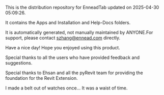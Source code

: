 This is the distribution repository for EnneadTab updated on 2025-04-30 05:09:26.

It contains the Apps and Installation and Help-Docs folders.

It is automatically generated, not manually maintained by ANYONE.For support, please contact szhang@ennead.com directly.

Have a nice day! Hope you enjoyed using this product.

Special thanks to all the users who have provided feedback and suggestions.

Special thanks to Ehsan and all the pyRevit team for providing the foundation for the Revit Extension.






I made a belt out of watches once... It was a waist of time.